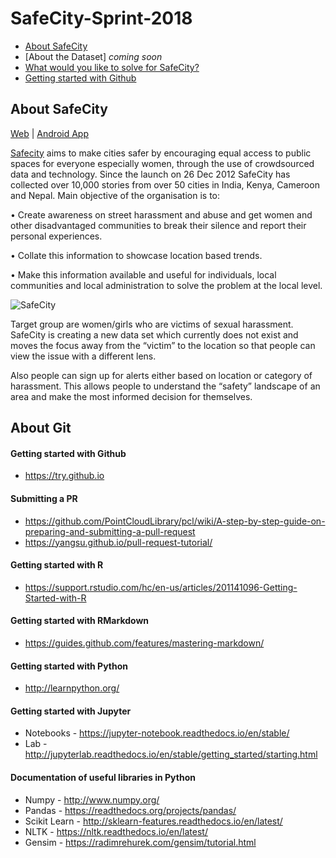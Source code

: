 # SafeCity-Sprint-2018
- [About SafeCity](https://github.com/DataKind-BLR/SafeCity-Sprint-2018/blob/master/README.md#about-safecity)
- [About the Dataset] _coming soon_
- [What would you like to solve for SafeCity?](https://github.com/DataKind-BLR/SafeCity-Sprint-2018/issues)
- [Getting started with Github](https://github.com/DataKind-BLR/SafeCity-Sprint-2018/blob/master/README.md#about-git
) 


## About SafeCity

[Web](http://safecity.in/) | [Android App](https://play.google.com/store/apps/details?id=com.safecity)

[Safecity](http://safecity.in/) aims to make cities safer by encouraging equal access to public spaces for everyone especially women, through the use of crowdsourced data and technology. Since the launch on 26 Dec 2012 SafeCity has collected over 10,000 stories from over 50 cities in India, Kenya, Cameroon and Nepal. Main objective of the organisation is to:

• Create awareness on street harassment and abuse and get women and other disadvantaged communities to break their silence and report their personal experiences. 

• Collate this information to showcase location based trends.

• Make this information available and useful for individuals, local communities and local administration to solve the problem at the local level.

![SafeCity](https://user-images.githubusercontent.com/12103383/41036984-844c70e8-69af-11e8-81e5-c23847b1c8bd.png)

Target group are women/girls who are victims of sexual harassment. SafeCity is creating a new data set which currently does not exist and moves the focus away from the “victim” to the location so that people can view the issue with a different lens.

Also people can sign up for alerts either based on location or category of harassment. This allows people to understand the “safety” landscape of an area and make the most informed decision for themselves. 



## About Git

#### Getting started with Github
- https://try.github.io

#### Submitting a PR
- https://github.com/PointCloudLibrary/pcl/wiki/A-step-by-step-guide-on-preparing-and-submitting-a-pull-request
- https://yangsu.github.io/pull-request-tutorial/

#### Getting started with R
- https://support.rstudio.com/hc/en-us/articles/201141096-Getting-Started-with-R

#### Getting started with RMarkdown
- https://guides.github.com/features/mastering-markdown/

#### Getting started with Python
- http://learnpython.org/

#### Getting started with Jupyter 
- Notebooks - https://jupyter-notebook.readthedocs.io/en/stable/
- Lab - http://jupyterlab.readthedocs.io/en/stable/getting_started/starting.html

#### Documentation of useful libraries in Python
- Numpy - http://www.numpy.org/
- Pandas - https://readthedocs.org/projects/pandas/
- Scikit Learn - http://sklearn-features.readthedocs.io/en/latest/
- NLTK - https://nltk.readthedocs.io/en/latest/
- Gensim - https://radimrehurek.com/gensim/tutorial.html

